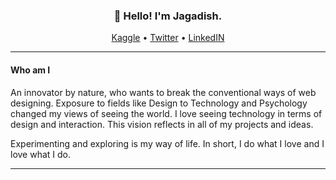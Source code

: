 <h3 align="center">👋 Hello! I'm Jagadish.</h3>

<p align="center">
  <a href="https://www.kaggle.com/jagadish13">Kaggle</a> •
  <a href="https://twitter.com/JagadishSiva">Twitter</a> •
  <a href="https://www.linkedin.com/in/jagadish-sivakumar/">LinkedIN</a>
</p>

---

#### Who am I

An innovator by nature, who wants to break the conventional ways of web designing. Exposure to fields like Design to Technology and Psychology changed my views of seeing the world. I love seeing technology in terms of design and interaction. This vision reflects in all of my projects and ideas.

Experimenting and exploring is my way of life. In short, I do what I love and I love what I do.

---


